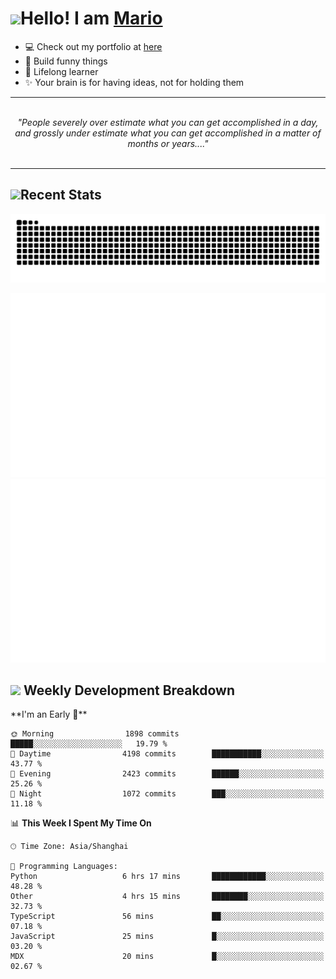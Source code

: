 <h1><a href = "#"><img src="https://media.giphy.com/media/VgCDAzcKvsR6OM0uWg/giphy.gif" width="50"></a><span>Hello! I am <a href="https://github.com/mario1in">Mario</a></span></h1>

- 💻 Check out my portfolio at [here](https://shixiong.name)
- 🔨 Build funny things
- 🚀 Lifelong learner
- ✨ Your brain is for having ideas, not for holding them

<hr/>
<br/>
<div align="center">
<i>"People severely over estimate what you can get accomplished in a day, and grossly under estimate what you can get accomplished in a matter of months or years...." </i>
</div>
<br/>
<hr/>

<h2 align="left">
  <a href="#"><img src="https://emojis.slackmojis.com/emojis/images/1643514389/3643/cool-doge.gif?1643514389" height="30"></a>Recent Stats
</h2>

<picture>
  <source
    media="(prefers-color-scheme: dark)"
    srcset="https://raw.githubusercontent.com/mario1in/mario1in/output/github-contribution-grid-snake-dark.svg"
  />
  <source
    media="(prefers-color-scheme: light)"
    srcset="https://raw.githubusercontent.com/mario1in/mario1in/output/github-contribution-grid-snake.svg"
  />
  <img
    alt="github contribution grid snake animation"
    src="https://raw.githubusercontent.com/mario1in/mario1in/output/github-contribution-grid-snake.svg"
  />
</picture>

![overview](https://raw.githubusercontent.com/mario1in/mario1in/stats-output/generated/overview.svg)
![languages](https://raw.githubusercontent.com/mario1in/mario1in/stats-output/generated/languages.svg)

<h2 align="left">
  <a href="#"><img src="https://emojis.slackmojis.com/emojis/images/1643514062/184/nyancat_big.gif?1643514062" height="30"></a> Weekly Development Breakdown
</h2>
<!--START_SECTION:waka-->
**I'm an Early 🐤** 

```text
🌞 Morning                1898 commits        █████░░░░░░░░░░░░░░░░░░░░   19.79 % 
🌆 Daytime                4198 commits        ███████████░░░░░░░░░░░░░░   43.77 % 
🌃 Evening                2423 commits        ██████░░░░░░░░░░░░░░░░░░░   25.26 % 
🌙 Night                  1072 commits        ███░░░░░░░░░░░░░░░░░░░░░░   11.18 % 
```


📊 **This Week I Spent My Time On** 

```text
🕑︎ Time Zone: Asia/Shanghai

💬 Programming Languages: 
Python                   6 hrs 17 mins       ████████████░░░░░░░░░░░░░   48.28 % 
Other                    4 hrs 15 mins       ████████░░░░░░░░░░░░░░░░░   32.73 % 
TypeScript               56 mins             ██░░░░░░░░░░░░░░░░░░░░░░░   07.18 % 
JavaScript               25 mins             █░░░░░░░░░░░░░░░░░░░░░░░░   03.20 % 
MDX                      20 mins             █░░░░░░░░░░░░░░░░░░░░░░░░   02.67 % 
```


<!--END_SECTION:waka-->

